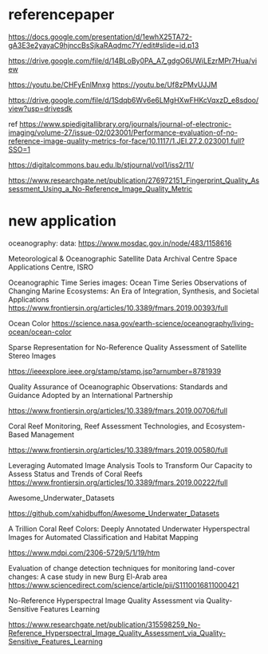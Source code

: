 # referencepaper

https://docs.google.com/presentation/d/1ewhX25TA72-gA3E3e2yayaC9hjnccBsSjkaRAqdmc7Y/edit#slide=id.p13

https://drive.google.com/file/d/14BLoBy0PA_A7_gdgO6UWiLEzrMPr7Hua/view

 https://youtu.be/CHFyEnlMnxg
 https://youtu.be/Uf8zPMvUJJM


https://drive.google.com/file/d/1Sdqb6Wv6e6LMgHXwFHKcVqxzD_e8sdoo/view?usp=drivesdk





ref
https://www.spiedigitallibrary.org/journals/journal-of-electronic-imaging/volume-27/issue-02/023001/Performance-evaluation-of-no-reference-image-quality-metrics-for-face/10.1117/1.JEI.27.2.023001.full?SSO=1

https://digitalcommons.bau.edu.lb/stjournal/vol1/iss2/11/

https://www.researchgate.net/publication/276972151_Fingerprint_Quality_Assessment_Using_a_No-Reference_Image_Quality_Metric


# new application

oceanography:
data: https://www.mosdac.gov.in/node/483/1158616

Meteorological & Oceanographic Satellite Data Archival Centre
Space Applications Centre, ISRO

Oceanographic Time Series images: Ocean Time Series Observations of Changing Marine Ecosystems: An Era of Integration, Synthesis, and Societal Applications
https://www.frontiersin.org/articles/10.3389/fmars.2019.00393/full

Ocean Color
https://science.nasa.gov/earth-science/oceanography/living-ocean/ocean-color

Sparse Representation for No-Reference Quality
Assessment of Satellite Stereo Images

https://ieeexplore.ieee.org/stamp/stamp.jsp?arnumber=8781939

Quality Assurance of Oceanographic Observations: Standards and Guidance Adopted by an International Partnership

https://www.frontiersin.org/articles/10.3389/fmars.2019.00706/full

Coral Reef Monitoring, Reef Assessment Technologies, and Ecosystem-Based Management

https://www.frontiersin.org/articles/10.3389/fmars.2019.00580/full

Leveraging Automated Image Analysis Tools to Transform Our Capacity to Assess Status and Trends of Coral Reefs
https://www.frontiersin.org/articles/10.3389/fmars.2019.00222/full


Awesome_Underwater_Datasets

https://github.com/xahidbuffon/Awesome_Underwater_Datasets

A Trillion Coral Reef Colors: Deeply Annotated Underwater Hyperspectral Images for Automated Classification and Habitat Mapping

https://www.mdpi.com/2306-5729/5/1/19/htm

Evaluation of change detection techniques for monitoring land-cover changes: A case study in new Burg El-Arab area
https://www.sciencedirect.com/science/article/pii/S1110016811000421

No-Reference Hyperspectral Image Quality Assessment via Quality-Sensitive Features Learning

https://www.researchgate.net/publication/315598259_No-Reference_Hyperspectral_Image_Quality_Assessment_via_Quality-Sensitive_Features_Learning


